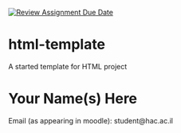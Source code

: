 [![Review Assignment Due Date](https://classroom.github.com/assets/deadline-readme-button-24ddc0f5d75046c5622901739e7c5dd533143b0c8e959d652212380cedb1ea36.svg)](https://classroom.github.com/a/NNOebc-M)
# html-template
A started template for HTML project

<h1>Your Name(s) Here</h1>
<p>Email (as appearing in moodle): student@hac.ac.il</p>

